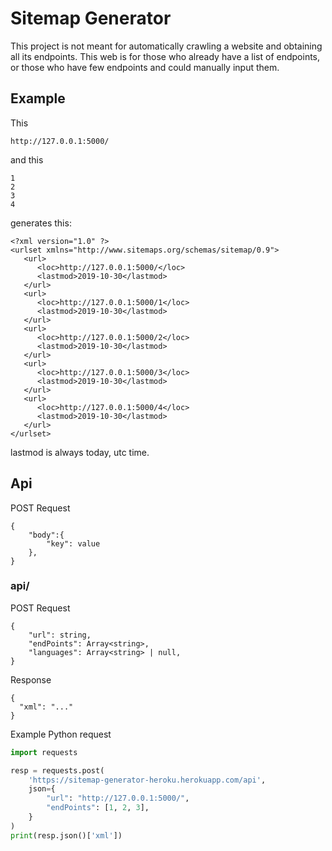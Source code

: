 # Sitemap Generator
This project is not meant for automatically crawling a website and obtaining all its endpoints. This web is for those who already have a list of endpoints, or those who have few endpoints and could manually input them. 
## Example
This
```
http://127.0.0.1:5000/
```
and this
```
1
2
3
4
```
generates this:
```
<?xml version="1.0" ?>
<urlset xmlns="http://www.sitemaps.org/schemas/sitemap/0.9">
   <url>
      <loc>http://127.0.0.1:5000/</loc>
      <lastmod>2019-10-30</lastmod>
   </url>
   <url>
      <loc>http://127.0.0.1:5000/1</loc>
      <lastmod>2019-10-30</lastmod>
   </url>
   <url>
      <loc>http://127.0.0.1:5000/2</loc>
      <lastmod>2019-10-30</lastmod>
   </url>
   <url>
      <loc>http://127.0.0.1:5000/3</loc>
      <lastmod>2019-10-30</lastmod>
   </url>
   <url>
      <loc>http://127.0.0.1:5000/4</loc>
      <lastmod>2019-10-30</lastmod>
   </url>
</urlset>
```
lastmod is always today, utc time.
## Api 
POST Request
```
{
    "body":{
        "key": value
    },
}
```
### api/
POST Request
```
{
    "url": string,
    "endPoints": Array<string>,
    "languages": Array<string> | null,
}
```
Response
```
{
  "xml": "..."
}
```
Example Python request
```python
import requests

resp = requests.post(
    'https://sitemap-generator-heroku.herokuapp.com/api',
    json={
        "url": "http://127.0.0.1:5000/",
        "endPoints": [1, 2, 3],
    }
)
print(resp.json()['xml'])
```